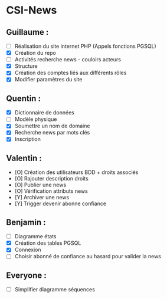 # CSI-News

## Guillaume :
- [ ] Réalisation du site internet PHP (Appels fonctions PGSQL)
- [x] Création du repo
- [ ] Activités recherche news - couloirs acteurs
- [x] Structure
- [x] Création des comptes liés aux différents rôles
- [x] Modifier paramètres du site
## Quentin :
- [x] Dictionnaire de données
- [ ] Modèle physique
- [x] Soumettre un nom de domaine
- [x] Recherche news par mots clés
- [x] Inscription
## Valentin : 
- [O] Création des utilisateurs BDD + droits associés
- [O] Rajouter description droits
- [O] Publier une news
- [O] Vérification attributs news 
- [Y] Archiver une news
- [Y] Trigger devenir abonne confiance
## Benjamin : 
- [ ] Diagramme états
- [x] Création des tables PGSQL
- [x] Connexion	
- [ ] Choisir abonné de confiance au hasard pour valider la news

## Everyone :
- [ ] Simplifier diagramme séquences
